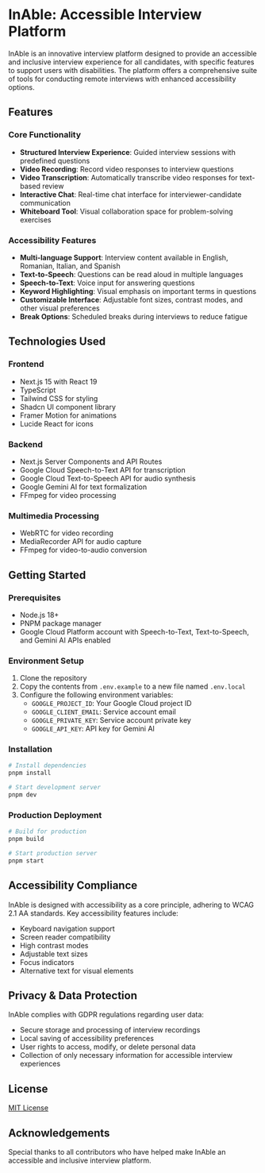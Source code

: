 # InAble: Accessible Interview Platform

InAble is an innovative interview platform designed to provide an accessible and inclusive interview experience for all candidates, with specific features to support users with disabilities. The platform offers a comprehensive suite of tools for conducting remote interviews with enhanced accessibility options.

## Features

### Core Functionality
- **Structured Interview Experience**: Guided interview sessions with predefined questions
- **Video Recording**: Record video responses to interview questions
- **Video Transcription**: Automatically transcribe video responses for text-based review
- **Interactive Chat**: Real-time chat interface for interviewer-candidate communication
- **Whiteboard Tool**: Visual collaboration space for problem-solving exercises

### Accessibility Features
- **Multi-language Support**: Interview content available in English, Romanian, Italian, and Spanish
- **Text-to-Speech**: Questions can be read aloud in multiple languages
- **Speech-to-Text**: Voice input for answering questions
- **Keyword Highlighting**: Visual emphasis on important terms in questions
- **Customizable Interface**: Adjustable font sizes, contrast modes, and other visual preferences
- **Break Options**: Scheduled breaks during interviews to reduce fatigue

## Technologies Used

### Frontend
- Next.js 15 with React 19
- TypeScript
- Tailwind CSS for styling
- Shadcn UI component library
- Framer Motion for animations
- Lucide React for icons

### Backend 
- Next.js Server Components and API Routes
- Google Cloud Speech-to-Text API for transcription
- Google Cloud Text-to-Speech API for audio synthesis
- Google Gemini AI for text formalization
- FFmpeg for video processing

### Multimedia Processing
- WebRTC for video recording
- MediaRecorder API for audio capture
- FFmpeg for video-to-audio conversion

## Getting Started

### Prerequisites
- Node.js 18+ 
- PNPM package manager
- Google Cloud Platform account with Speech-to-Text, Text-to-Speech, and Gemini AI APIs enabled

### Environment Setup
1. Clone the repository
2. Copy the contents from `.env.example` to a new file named `.env.local`
3. Configure the following environment variables:
   - `GOOGLE_PROJECT_ID`: Your Google Cloud project ID
   - `GOOGLE_CLIENT_EMAIL`: Service account email
   - `GOOGLE_PRIVATE_KEY`: Service account private key
   - `GOOGLE_API_KEY`: API key for Gemini AI

### Installation
```bash
# Install dependencies
pnpm install

# Start development server
pnpm dev
```

### Production Deployment
```bash
# Build for production
pnpm build

# Start production server
pnpm start
```

## Accessibility Compliance

InAble is designed with accessibility as a core principle, adhering to WCAG 2.1 AA standards. Key accessibility features include:
- Keyboard navigation support
- Screen reader compatibility
- High contrast modes
- Adjustable text sizes
- Focus indicators
- Alternative text for visual elements

## Privacy & Data Protection

InAble complies with GDPR regulations regarding user data:
- Secure storage and processing of interview recordings
- Local saving of accessibility preferences
- User rights to access, modify, or delete personal data
- Collection of only necessary information for accessible interview experiences

## License

[MIT License](LICENSE)

## Acknowledgements

Special thanks to all contributors who have helped make InAble an accessible and inclusive interview platform.
